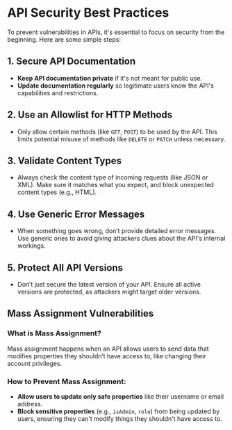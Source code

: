 # API Security Best Practices

To prevent vulnerabilities in APIs, it's essential to focus on security from the beginning. Here are some simple steps:

## 1. Secure API Documentation
- **Keep API documentation private** if it's not meant for public use.
- **Update documentation regularly** so legitimate users know the API's capabilities and restrictions.

## 2. Use an Allowlist for HTTP Methods
- Only allow certain methods (like `GET`, `POST`) to be used by the API. This limits potential misuse of methods like `DELETE` or `PATCH` unless necessary.

## 3. Validate Content Types
- Always check the content type of incoming requests (like JSON or XML). Make sure it matches what you expect, and block unexpected content types (e.g., HTML).

## 4. Use Generic Error Messages
- When something goes wrong, don’t provide detailed error messages. Use generic ones to avoid giving attackers clues about the API's internal workings.

## 5. Protect All API Versions
- Don’t just secure the latest version of your API. Ensure all active versions are protected, as attackers might target older versions.

## Mass Assignment Vulnerabilities

### What is Mass Assignment?
Mass assignment happens when an API allows users to send data that modifies properties they shouldn’t have access to, like changing their account privileges.

### How to Prevent Mass Assignment:

- **Allow users to update only safe properties** like their username or email address.
- **Block sensitive properties** (e.g., `isAdmin`, `role`) from being updated by users, ensuring they can't modify things they shouldn't have access to.
